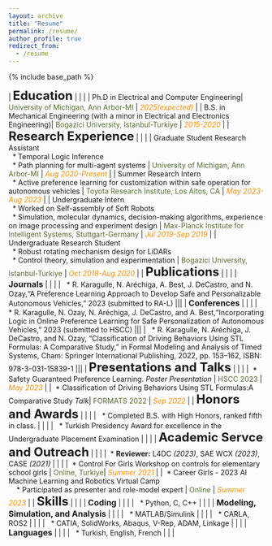 ```yaml
---
layout: archive
title: "Resume"
permalink: /resume/
author_profile: true
redirect_from:
  - /resume
---
```


{% include base_path %}

<style>
td, th {
   border: none!important;
}
th:first-of-type {
    width: 50%;
}
th:nth-of-type(2) {
    width: 30%;
}
th:nth-of-type(3) {
    width: 20%;
}
</style>

| <font size='5'><b>Education</b></font> | | | 
| Ph.D in Electrical and Computer Engineering| <span style="color:DarkOliveGreen"> University of Michigan, Ann Arbor-MI</span> | <span style="color:DarkOrange"> *2025(expected)*</span> |
| B.S. in Mechanical Engineering (with a minor in Electrical and Electronics Engineering)| <span style="color:DarkOliveGreen"> Bogazici University, Istanbul-Turkiye</span> | <span style="color:DarkOrange"> *2015-2020*</span> |
| <font size='5'><b>Research Experience</b></font> | | |
| Graduate Student Research Assistant <br /> &nbsp; * Temporal Logic Inference <br /> &nbsp; * Path planning for multi-agent systems | <span style="color:DarkOliveGreen"> University of Michigan, Ann Arbor-MI</span> | <span style="color:DarkOrange"> *Aug 2020-Present*</span> | 
| Summer Research Intern <br /> &nbsp; * Active preference learning for customization within safe operation for autonomous vehicles | <span style="color:DarkOliveGreen"> Toyota Research Institute, Los Altos, CA</span> | <span style="color:DarkOrange">*May 2023-Aug 2023* </span> | 
| Undergraduate Intern <br /> &nbsp; * Worked on Self-assembly of Soft Robots <br /> &nbsp; * Simulation, molecular dynamics, decision-making algorithms, experience on image processing and experiment design | <span style="color:DarkOliveGreen">Max-Planck Institute for Intelligent Systems, Stuttgart-Germany</span> | <span style="color:DarkOrange">*Jul 2019-Sep 2019*</span> | 
| Undergraduate Research Student <br /> &nbsp; * Robust rotating mechanism design for LiDARs <br /> &nbsp; * Control theory, simulation and experimentation | <span style="color:DarkOliveGreen">Bogazici University, Istanbul-Turkiye</span> | <span style="color:DarkOrange">*Oct 2018-Aug 2020*</span> | 
| <font size='5'><b>Publications</b></font> | | |
| <font size='3'><b>Journals</b></font> | | | 
| &nbsp; * R. Karagulle, N. Aréchiga, A. Best, J. DeCastro, and N. Ozay,“A Preference Learning Approach to Develop Safe and Personalizable Autonomous Vehicles,” 2023 (submitted to RA-L) |||
| <font size='3'><b>Conferences</b></font> | | | 
| &nbsp; * R. Karagulle, N. Ozay, N. Aréchiga, J. DeCastro, and A. Best,“Incorporating Logic in Online Preference Learning for Safe Personalization of Autonomous Vehicles,” 2023 (submitted to HSCC) |||
| &nbsp; * R. Karagulle, N. Aréchiga, J. DeCastro, and N. Ozay, “Classification of Driving Behaviors Using STL Formulas: A Comparative Study,” in Formal Modeling and Analysis of Timed Systems, Cham: Springer International Publishing, 2022, pp. 153–162, ISBN: 978-3-031-15839-1 |||
| <font size='5'><b>Presentations and Talks</b></font> | | |
|&nbsp; * Safety Guaranteed Preference Learning. *Poster Presentation* | <span style="color:DarkOliveGreen"> HSCC 2023 </span> | <span style="color:DarkOrange"> *May 2023* </span> | 
|&nbsp; * Classification of Driving Behaviors Using STL Formulas:A Comparative Study *Talk*| <span style="color:DarkOliveGreen"> FORMATS 2022 </span>| <span style="color:DarkOrange"> *Sep 2022* </span> |
| <font size='5'><b>Honors and Awards</b></font> | | |
| &nbsp; * Completed B.S. with High Honors, ranked fifth in class. | | |
| &nbsp; * Turkish Presidency Award for excellence in the Undergraduate Placement Examination | | |
| <font size='5'><b>Academic Servce and Outreach</b></font> | | |
|&nbsp; * **Reviewer:** L4DC *(2023)*, SAE WCX *(2023)*, CASE *(2021)* | | |
|&nbsp; * Control For Girls Workshop on controls for elementary school girls | <span style="color:DarkOliveGreen"> Online, Turkiye</span>|  <span style="color:DarkOrange"> *Summer 2021*</span> |
|&nbsp; * Career Girls - 2023 AI Machine Learning and Robotics Virtual Camp <br /> &nbsp; &nbsp; * Participated as presenter and role-model expert | <span style="color:DarkOliveGreen"> Online</span> |  <span style="color:DarkOrange"> *Summer 2023*</span> | 
| <font size='5'><b>Skills</b></font> | | |
| <font size='3'><b>Coding</b></font> | | | 
| &nbsp; * Python, C, C++ | | |
| <font size='3'><b>Modeling, Simulation, and Analysis</b></font> | | | 
| &nbsp; * MATLAB/Simulink | | | 
| &nbsp; * CARLA, ROS2 | | |
| &nbsp; * CATIA, SolidWorks, Abaqus, V-Rep, ADAM, Linkage | | |
| <font size='3'><b>Languages</b></font> | | | 
| &nbsp; * Turkish, English, French | | | 
